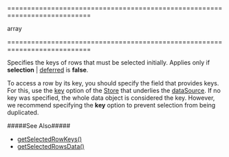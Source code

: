 <!--**
/*-------------------------------------------
    Auto-generated file. Do not modify.
-------------------------------------------

**-->
===========================================================================
<!--type-->array<!--/type-->
===========================================================================

<!--shortDescription-->
Specifies the keys of rows that must be selected initially. Applies only if **selection** | [deferred]({basewidgetpath}/Configuration/selection/#deferred) is **false**.
<!--/shortDescription-->

<!--fullDescription-->
To access a row by its key, you should specify the field that provides keys. For this, use the [key](/Documentation/ApiReference/Data_Layer/CustomStore/Configuration/#key) option of the [Store](/Documentation/Guide/Data_Layer/Data_Layer/#Creating_DataSource/What_Are_Stores) that underlies the [dataSource]({basewidgetpath}/Configuration/#dataSource). If no key was specified, the whole data object is considered the key. However, we recommend specifying the **key** option to prevent selection from being duplicated.

#####See Also#####
- [getSelectedRowKeys()]({basewidgetpath}/Methods/#getSelectedRowKeys)
- [getSelectedRowsData()]({basewidgetpath}/Methods/#getSelectedRowsData)
<!--/fullDescription-->